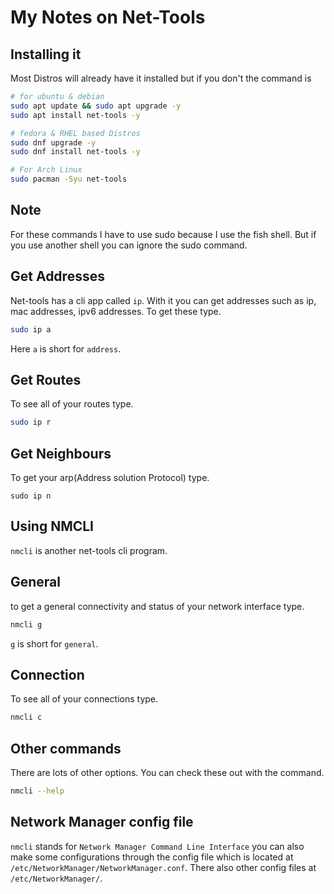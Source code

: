 # My Notes on Net-Tools

## Installing it
Most Distros will already have it installed but if you don't the command is
```bash
# for ubuntu & debian
sudo apt update && sudo apt upgrade -y
sudo apt install net-tools -y

# fedora & RHEL based Distros
sudo dnf upgrade -y
sudo dnf install net-tools -y

# For Arch Linux
sudo pacman -Syu net-tools
```

## Note
For these commands I have to use sudo because I use the fish shell. But if you use another shell you can ignore the sudo command.
## Get Addresses
Net-tools has a cli app called `ip`. With it you can get addresses such as ip, mac addresses, ipv6 addresses. To get these type.
```bash
sudo ip a
```
Here `a` is short for `address`.

## Get Routes 
To see all of your routes type.
```bash
sudo ip r
```

## Get Neighbours
To get your arp(Address solution Protocol) type.
```
sudo ip n
```

## Using NMCLI
`nmcli` is another net-tools cli program.

## General
to get a general connectivity and status of your network interface type.
```bash
nmcli g
```
`g` is short for `general`.

## Connection
To see all of your connections type.
```bash
nmcli c
```

## Other commands
There are lots of other options. You can check these out with the command.
```bash
nmcli --help
```

## Network Manager config file
`nmcli` stands for `Network Manager Command Line Interface`
you can also make some configurations through the config file which is located at `/etc/NetworkManager/NetworkManager.conf`. There also other config files at `/etc/NetworkManager/`.
